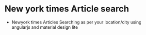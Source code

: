 # New york times Article search

 - Newyork times Articles Searching as per your location/city using angularjs and material design lite